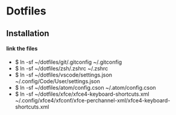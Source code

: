 # Dotfiles

## Installation

#### link the files

+ $ ln -sf ~/dotfiles/git/.gitconfig ~/.gitconfig
+ $ ln -sf ~/dotfiles/zsh/.zshrc ~/.zshrc
+ $ ln -sf ~/dotfiles/vscode/settings.json ~/.config/Code/User/settings.json
+ $ ln -sf ~/dotfiles/atom/config.cson ~/.atom/config.cson
+ $ ln -sf ~/dotfiles/xfce/xfce4-keyboard-shortcuts.xml ~/.config/xfce4/xfconf/xfce-perchannel-xml/xfce4-keyboard-shortcuts.xml
